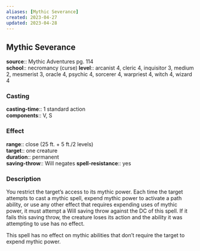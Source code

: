 ```yaml
---
aliases: [Mythic Severance]
created: 2023-04-27
updated: 2023-04-28
---
```


## Mythic Severance

**source**:: Mythic Adventures pg. 114  
**school**:: necromancy (curse)
**level**:: arcanist 4, cleric 4, inquisitor 3, medium 2, mesmerist 3, oracle 4, psychic 4, sorcerer 4, warpriest 4, witch 4, wizard 4

### Casting

**casting-time**:: 1 standard action  
**components**:: V, S

### Effect

**range**:: close (25 ft. + 5 ft./2 levels)  
**target**:: one creature  
**duration**:: permanent  
**saving-throw**:: Will negates
**spell-resistance**:: yes

### Description

You restrict the target’s access to its mythic power. Each time the target attempts to cast a mythic spell, expend mythic power to activate a path ability, or use any other effect that requires expending uses of mythic power, it must attempt a Will saving throw against the DC of this spell. If it fails this saving throw, the creature loses its action and the ability it was attempting to use has no effect.  
  
This spell has no effect on mythic abilities that don’t require the target to expend mythic power.
